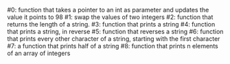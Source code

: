 #0: function that takes a pointer to an int as parameter and updates the value it points to 98
#1: swap the values of two integers
#2: function that returns the length of a string.
#3: function that prints a string
#4: function that prints a string, in reverse 
#5: function that reverses a string
#6: function that prints every other character of a string, starting with the first character
#7: a function that prints half of a string
#8: function that prints n elements of an array of integers
